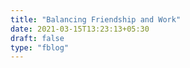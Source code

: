```yaml
---
title: "Balancing Friendship and Work"
date: 2021-03-15T13:23:13+05:30
draft: false
type: "fblog"
---
```


